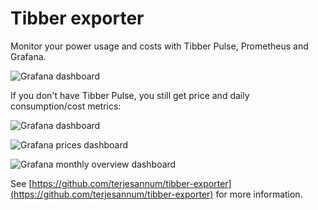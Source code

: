 # Tibber exporter

Monitor your power usage and costs with Tibber Pulse, Prometheus and Grafana.

![Grafana dashboard](https://raw.githubusercontent.com/terjesannum/tibber-exporter/master/grafana/dashboard.png)

If you don't have Tibber Pulse, you still get price and daily consumption/cost metrics:

![Grafana dashboard](https://raw.githubusercontent.com/terjesannum/tibber-exporter/master/grafana/dashboard-without-pulse.png)

![Grafana prices dashboard](https://raw.githubusercontent.com/terjesannum/tibber-exporter/master/grafana/dashboard-prices.png)

![Grafana monthly overview dashboard](https://raw.githubusercontent.com/terjesannum/tibber-exporter/master/grafana/dashboard-monthly.png)

See [https://github.com/terjesannum/tibber-exporter](https://github.com/terjesannum/tibber-exporter) for more information.
